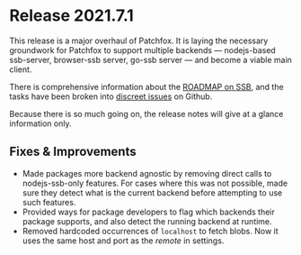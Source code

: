 # Release 2021.7.1

This release is a major overhaul of Patchfox. It is laying the necessary groundwork for Patchfox to support multiple backends — nodejs-based ssb-server, browser-ssb server, go-ssb server — and become a viable main client.

There is comprehensive information about the [ROADMAP on SSB](ssb:message/sha256/Y2iyBckEhcWvxX6a1-9ELeP6wFYD80QNdhvR50V1C7E=), and the tasks have been broken into [discreet issues](https://github.com/soapdog/patchfox/issues) on Github.

Because there is so much going on, the release notes will give at a glance information only.

## Fixes & Improvements

* Made packages more backend agnostic by removing direct calls to nodejs-ssb-only features. For cases where this was not possible, made sure they detect what is the current backend before attempting to use such features.
* Provided ways for package developers to flag which backends their package supports, and also detect the running backend at runtime.
* Removed hardcoded occurrences of `localhost` to fetch blobs. Now it uses the same host and port as the _remote_ in settings.
